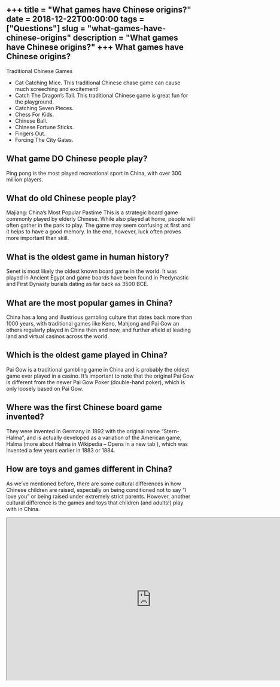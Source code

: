 +++
title = "What games have Chinese origins?"
date = 2018-12-22T00:00:00
tags = ["Questions"]
slug = "what-games-have-chinese-origins"
description = "What games have Chinese origins?"
+++
What games have Chinese origins?
--------------------------------

Traditional Chinese Games

- Cat Catching Mice. This traditional Chinese chase game can cause much screeching and excitement!
- Catch The Dragon’s Tail. This traditional Chinese game is great fun for the playground.
- Catching Seven Pieces.
- Chess For Kids.
- Chinese Ball.
- Chinese Fortune Sticks.
- Fingers Out.
- Forcing The City Gates.

What game DO Chinese people play?
---------------------------------

Ping pong is the most played recreational sport in China, with over 300 million players.

What do old Chinese people play?
--------------------------------

Majiang: China’s Most Popular Pastime This is a strategic board game commonly played by elderly Chinese. While also played at home, people will often gather in the park to play. The game may seem confusing at first and it helps to have a good memory. In the end, however, luck often proves more important than skill.

What is the oldest game in human history?
-----------------------------------------

Senet is most likely the oldest known board game in the world. It was played in Ancient Egypt and game boards have been found in Predynastic and First Dynasty burials dating as far back as 3500 BCE.

What are the most popular games in China?
-----------------------------------------

China has a long and illustrious gambling culture that dates back more than 1000 years, with traditional games like Keno, Mahjong and Pai Gow an others regularly played in China then and now, and further afield at leading land and virtual casinos across the world.

Which is the oldest game played in China?
-----------------------------------------

Pai Gow is a traditional gambling game in China and is probably the oldest game ever played in a casino. It’s important to note that the original Pai Gow is different from the newer Pai Gow Poker (double-hand poker), which is only loosely based on Pai Gow.

Where was the first Chinese board game invented?
------------------------------------------------

They were invented in Germany in 1892 with the original name “Stern-Halma”, and is actually developed as a variation of the American game, Halma (more about Halma in Wikipedia – Opens in a new tab ), which was invented a few years earlier in 1883 or 1884.

How are toys and games different in China?
------------------------------------------

As we’ve mentioned before, there are some cultural differences in how Chinese children are raised, especially on being conditioned not to say “I love you” or being raised under extremely strict parents. However, another cultural difference is the games and toys that children (and adults!) play with in China.

<iframe allow="accelerometer; autoplay; clipboard-write; encrypted-media; gyroscope; picture-in-picture" allowfullscreen="" class="__youtube_prefs__  epyt-is-override  no-lazyload" data-no-lazy="1" data-origheight="433" data-origwidth="770" data-skipgform_ajax_framebjll="" height="433" id="_ytid_45627" loading="lazy" src="https://www.youtube.com/embed/may2s9j4RLk?enablejsapi=1&autoplay=0&cc_load_policy=0&cc_lang_pref=&iv_load_policy=1&loop=0&modestbranding=0&rel=1&fs=1&playsinline=0&autohide=2&theme=dark&color=red&controls=1&" title="YouTube player" width="770"></iframe>